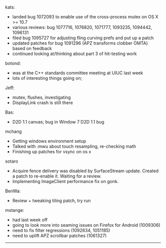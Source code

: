 kats:
* landed bug 1072093 to enable use of the cross-process mutex on OS X >= 10.7
* various reviews: bug 1077716, 1076820, 1071777, 1093235, 1094442, 1096131
* filed bug 1095727 for adjusting fling curving prefs and put up a patch
* updated patches for bug 1091296 (APZ transforms clobber OMTA) based on feedback
* continued looking at/thinking about part 3 of hit-testing work

botond:
* was at the C++ standards committee meeting at UIUC last week
* lots of interesting things going on; 

Jeff:
* mutex, flushes, investigating
* DisplayLink crash is still there

Bas:
* D2D 1.1 canvas; bug in Window 7 D2D 1.1 bug

mchang
* Getting windows environment setup
* Talked with :mwu about touch resampling, re-checking math
* Finishing up patches for vsync on os x

sotaro
* Acquire fence delivery was disabled by SurfaceStream update. Created a patch to re-enable it. Waiting for a review.
* Implementing ImageClient performance fix on gonk.

BenWa:
* Review + tweaking tiling patch, try run

mstange:
* had last week off
* going to look more into seaming issues on Firefox for Android (1009306)
* need to fix filter regressions (1092634, 1051185)
* need to uplift APZ scrollbar patches (1061327)

________________


